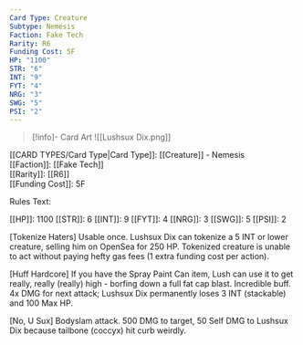 ```yaml
---
Card Type: Creature
Subtype: Nemesis
Faction: Fake Tech
Rarity: R6
Funding Cost: 5F
HP: "1100"
STR: "6"
INT: "9"
FYT: "4"
NRG: "3"
SWG: "5"
PSI: "2"
---
```

> [!info]- Card Art
> ![[Lushsux Dix.png]]

[[CARD TYPES/Card Type|Card Type]]: [[Creature]] - Nemesis  
[[Faction]]: [[Fake Tech]]  
[[Rarity]]: [[R6]]  
[[Funding Cost]]: 5F  

Rules Text:  

[[HP]]: 1100 [[STR]]: 6 [[INT]]: 9 [[FYT]]: 4 [[NRG]]: 3 [[SWG]]: 5 [[PSI]]: 2  

[Tokenize Haters] Usable once. Lushsux Dix can tokenize a 5 INT or lower creature, selling him on OpenSea for 250 HP. Tokenized creature is unable to act without paying hefty gas fees (1 extra funding cost per action).  

[Huff Hardcore] If you have the Spray Paint Can item, Lush can use it to get really, really (really) high - borfing down a full fat cap blast. Incredible buff.
4x DMG for next attack; Lushsux Dix permanently loses 3 INT (stackable) and 100 Max HP.  

[No, U Sux] Bodyslam attack. 500 DMG to target, 50 Self DMG to Lushsux Dix because tailbone (coccyx) hit curb weirdly.  
